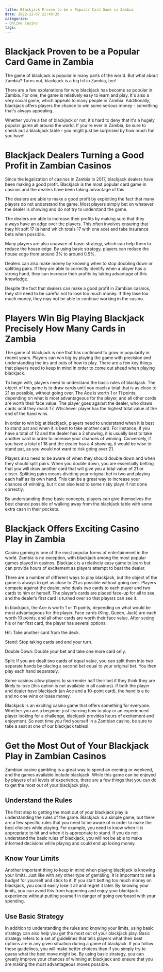 ```yaml
---
title: Blackjack Proven to be a Popular Card Game in Zambia 
date: 2022-12-07 22:40:20
categories:
- Online Casino
tags:
---
```



#  Blackjack Proven to be a Popular Card Game in Zambia 

The game of blackjack is popular in many parts of the world. But what about Zambia? Turns out, blackjack is a big hit in Zambia, too!

There are a few explanations for why blackjack has become so popular in Zambia. For one, the game is relatively easy to learn and play. It's also a very social game, which appeals to many people in Zambia. Additionally, blackjack offers players the chance to win some serious money - something that's always appealing.

Whether you're a fan of blackjack or not, it's hard to deny that it's a hugely popular game all around the world. If you're ever in Zambia, be sure to check out a blackjack table - you might just be surprised by how much fun you have!

#  Blackjack Dealers Turning a Good Profit in Zambian Casinos 

Since the legalization of casinos in Zambia in 2017, blackjack dealers have been making a good profit. Blackjack is the most popular card game in casinos and the dealers have been taking advantage of this.

The dealers are able to make a good profit by exploiting the fact that many players do not understand the game. Most players simply bet on whatever the dealer is showing and do not try to understand the game.

The dealers are able to increase their profits by making sure that they always have an edge over the players. This often involves ensuring that they hit soft 17 (a hand which totals 17 with one ace) and take insurance bets when possible.

Many players are also unaware of basic strategy, which can help them to reduce the house edge. By using basic strategy, players can reduce the house edge from around 3% to around 0.5%. 

Dealers can also make money by knowing when to stop doubling down or splitting pairs. If they are able to correctly identify when a player has a strong hand, they can increase their profits by taking advantage of this knowledge.

Despite the fact that dealers can make a good profit in Zambian casinos, they still need to be careful not to lose too much money. If they lose too much money, they may not be able to continue working in the casino.

#  Players Win Big Playing Blackjack Precisely How Many Cards in Zambia 

The game of blackjack is one that has continued to grow in popularity in recent years. Players can win big by playing the game with precision and understanding the ins and outs of how to play. There are a few key things that players need to keep in mind in order to come out ahead when playing blackjack.

To begin with, players need to understand the basic rules of blackjack. The object of the game is to draw cards until you reach a total that is as close to 21 as possible, without going over. The Ace is worth 1 or 11 points, depending on what is most advantageous for the player, and all other cards are worth their face value. The player goes against the dealer, who draws cards until they reach 17. Whichever player has the highest total value at the end of the hand wins.

In order to win big at blackjack, players need to understand when it is best to stand pat and when it is best to take another card. For instance, if you have a total of 12 and the dealer has a 2 showing, it is usually best to take another card in order to increase your chances of winning. Conversely, if you have a total of 18 and the dealer has a 4 showing, it would be wise to stand pat, as you would not want to risk going over 21.

Players also need to be aware of when they should double down and when they should split pairs. When you double down, you are essentially betting that you will draw another card that will give you a total value of 21 or closer. Splitting pairs means dividing your original bet in two and playing each half as its own hand. This can be a great way to increase your chances of winning, but it can also lead to some risky plays if not done correctly.

By understanding these basic concepts, players can give themselves the best chance possible of walking away from the blackjack table with some extra cash in their pockets.

#  Blackjack Offers Exciting Casino Play in Zambia 

Casino gaming is one of the most popular forms of entertainment in the world. Zambia is no exception, with blackjack among the most popular games played in casinos. Blackjack is a relatively easy game to learn but can provide hours of excitement as players attempt to beat the dealer.

There are a number of different ways to play blackjack, but the object of the game is always to get as close to 21 as possible without going over. Players compete against the dealer, who deals two cards to each player and two cards to him or herself. The player’s cards are placed face-up for all to see, and the dealer’s first card is turned over so that players can see it.

In blackjack, the Ace is worth 1 or 11 points, depending on what would be most advantageous for the player. Face cards (King, Queen, Jack) are each worth 10 points, and all other cards are worth their face value. After seeing his or her first card, the player has several options:

Hit: Take another card from the deck.

Stand: Stop taking cards and end your turn.

Double Down: Double your bet and take one more card only.

Split: If you are dealt two cards of equal value, you can split them into two separate hands by placing a second bet equal to your original bet. You then play each hand separately.

Some casinos allow players to surrender half their bet if they think they are likely to lose (this option is not available in all casinos). If both the player and dealer have blackjack (an Ace and a 10-point card), the hand is a tie and no one wins or loses money.

  Blackjack is an exciting casino game that offers something for everyone. Whether you are a beginner just learning how to play or an experienced player looking for a challenge, blackjack provides hours of excitement and enjoyment. So next time you find yourself in a Zambian casino, be sure to take a seat at one of our blackjack tables!

#  Get the Most Out of Your Blackjack Play in Zambian Casinos

Zambian casino gambling is a great way to spend an evening or weekend, and the games available include blackjack. While this game can be enjoyed by players of all levels of experience, there are a few things that you can do to get the most out of your blackjack play.

 ## Understand the Rules

The first step to getting the most out of your blackjack play is understanding the rules of the game. Blackjack is a simple game, but there are a few specific rules that you need to be aware of in order to make the best choices while playing. For example, you need to know when it is appropriate to hit and when it is appropriate to stand. If you do not understand the basic rules of blackjack, you will not be able to make informed decisions while playing and could end up losing money.

## Know Your Limits

Another important thing to keep in mind when playing blackjack is knowing your limits. Just like with any other type of gambling, it is important to set a budget for yourself and stick to it. If you start betting too much money on blackjack, you could easily lose it all and regret it later. By knowing your limits, you can avoid this from happening and enjoy your blackjack experience without putting yourself in danger of going overboard with your spending.

## Use Basic Strategy

In addition to understanding the rules and knowing your limits, using basic strategy can also help you get the most out of your blackjack play. Basic strategy refers to a set of guidelines that tells players what their best options are in any given situation during a game of blackjack. If you follow these guidelines, you will make better choices than if you simply try to guess what the best move might be. By using basic strategy, you can greatly improve your chances of winning at blackjack and ensure that you are making the most advantageous moves possible.